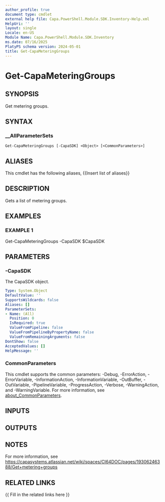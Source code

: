 ```yaml
---
author_profile: true
document type: cmdlet
external help file: Capa.PowerShell.Module.SDK.Inventory-Help.xml
HelpUri: ''
layout: single
Locale: en-US
Module Name: Capa.PowerShell.Module.SDK.Inventory
ms.date: 07/16/2025
PlatyPS schema version: 2024-05-01
title: Get-CapaMeteringGroups
---
```


# Get-CapaMeteringGroups

## SYNOPSIS

Get metering groups.

## SYNTAX

### __AllParameterSets

```
Get-CapaMeteringGroups [-CapaSDK] <Object> [<CommonParameters>]
```

## ALIASES

This cmdlet has the following aliases,
  {{Insert list of aliases}}

## DESCRIPTION

Gets a list of metering groups.

## EXAMPLES

### EXAMPLE 1

Get-CapaMeteringGroups -CapaSDK $CapaSDK

## PARAMETERS

### -CapaSDK

The CapaSDK object.

```yaml
Type: System.Object
DefaultValue: ''
SupportsWildcards: false
Aliases: []
ParameterSets:
- Name: (All)
  Position: 0
  IsRequired: true
  ValueFromPipeline: false
  ValueFromPipelineByPropertyName: false
  ValueFromRemainingArguments: false
DontShow: false
AcceptedValues: []
HelpMessage: ''
```

### CommonParameters

This cmdlet supports the common parameters: -Debug, -ErrorAction, -ErrorVariable,
-InformationAction, -InformationVariable, -OutBuffer, -OutVariable, -PipelineVariable,
-ProgressAction, -Verbose, -WarningAction, and -WarningVariable. For more information, see
[about_CommonParameters](https://go.microsoft.com/fwlink/?LinkID=113216).

## INPUTS

## OUTPUTS

## NOTES

For more information, see https://capasystems.atlassian.net/wiki/spaces/CI64DOC/pages/19306246388/Get+metering+groups


## RELATED LINKS

{{ Fill in the related links here }}

